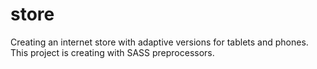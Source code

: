# store
Creating an internet store with adaptive versions for tablets and phones. This project is creating with SASS preprocessors.
